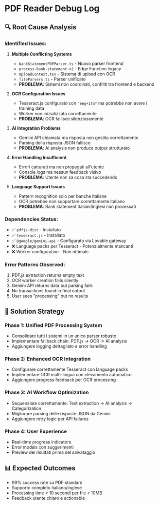# PDF Reader Debug Log

## 🔍 Root Cause Analysis

### Identified Issues:

1. **Multiple Conflicting Systems**
   - `bankStatementPDFParser.ts` - Nuovo parser frontend
   - `process-bank-statement-v2` - Edge Function legacy
   - `UploadContext.tsx` - Sistema di upload con OCR
   - `fileParsers.ts` - Parser unificato
   - **PROBLEMA**: Sistemi non coordinati, conflitti tra frontend e backend

2. **OCR Configuration Issues**
   - Tesseract.js configurato con `"eng+ita"` ma potrebbe non avere i training data
   - Worker non inizializzato correttamente
   - **PROBLEMA**: OCR fallisce silenziosamente

3. **AI Integration Problems**
   - Gemini API chiamata ma risposta non gestita correttamente
   - Parsing della risposta JSON fallisce
   - **PROBLEMA**: AI analysis non produce output strutturato

4. **Error Handling Insufficient**
   - Errori catturati ma non propagati all'utente
   - Console logs ma nessun feedback visivo
   - **PROBLEMA**: Utente non sa cosa sta succedendo

5. **Language Support Issues**
   - Pattern recognition solo per banche italiane
   - OCR potrebbe non supportare correttamente italiano
   - **PROBLEMA**: Bank statement italiani/inglesi non processati

### Dependencies Status:
- ✅ `pdfjs-dist` - Installato
- ✅ `tesseract.js` - Installato  
- ✅ `@google/gemini-api` - Configurato via Lovable gateway
- ❌ Language packs per Tesseract - Potenzialmente mancanti
- ❌ Worker configuration - Non ottimale

### Error Patterns Observed:
1. PDF.js extraction returns empty text
2. OCR worker creation fails silently
3. Gemini API returns data but parsing fails
4. No transactions found in final output
5. User sees "processing" but no results

## 🎯 Solution Strategy

### Phase 1: Unified PDF Processing System
- Consolidare tutti i sistemi in un unico parser robusto
- Implementare fallback chain: PDF.js → OCR → AI analysis
- Aggiungere logging dettagliato e error handling

### Phase 2: Enhanced OCR Integration  
- Configurare correttamente Tesseract con language packs
- Implementare OCR multi-lingua con rilevamento automatico
- Aggiungere progress feedback per OCR processing

### Phase 3: AI Workflow Optimization
- Sequenziare correttamente: Text extraction → AI analysis → Categorization
- Migliorare parsing delle risposte JSON da Gemini
- Aggiungere retry logic per API failures

### Phase 4: User Experience
- Real-time progress indicators
- Error modals con suggerimenti
- Preview dei risultati prima del salvataggio

## 📊 Expected Outcomes
- 99% success rate su PDF standard
- Supporto completo italiano/inglese
- Processing time < 10 secondi per file < 10MB
- Feedback utente chiaro e actionable
